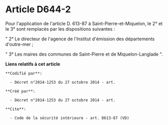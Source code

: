 # Article D644-2

Pour l'application de l'article D. 613-87 à Saint-Pierre-et-Miquelon, le 2° et le 3° sont remplacés par les dispositions
suivantes : 

" 2° Le directeur de l'agence de l'Institut d'émission des départements d'outre-mer ; 

" 3° Les maires des communes de Saint-Pierre et de Miquelon-Langlade ".

**Liens relatifs à cet article**

	**Codifié par**:

	  - Décret n°2014-1253 du 27 octobre 2014 - art.

	**Créé par**:

	  - Décret n°2014-1253 du 27 octobre 2014 - art.

	**Cite**:

	  - Code de la sécurité intérieure - art. D613-87 (VD)
